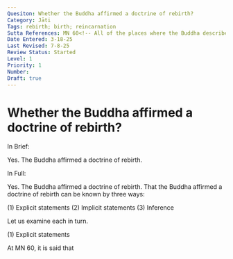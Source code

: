 ```yaml
---
Quesiton: Whether the Buddha affirmed a doctrine of rebirth?
Category: Jāti
Tags: rebirth; birth; reincarnation
Sutta References: MN 60<!-- All of the places where the Buddha describes the rebirth of a particular person -->
Date Entered: 3-18-25
Last Revised: 7-8-25
Review Status: Started
Level: 1
Priority: 1
Number: 
Draft: true
---
```


# Whether the Buddha affirmed a doctrine of rebirth?

In Brief:

Yes. The Buddha affirmed a doctrine of rebirth.

In Full:

Yes. The Buddha affirmed a doctrine of rebirth. That the Buddha affirmed a doctrine of rebirth can be known by three ways:

(1) Explicit statements
(2) Implicit statements
(3) Inference<!-- based on the doctrine of kamma -->

Let us examine each in turn.

(1) Explicit statements

At MN 60<!-- (many other sutta references should be included here) -->, it is said that

